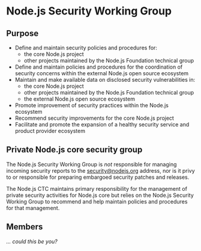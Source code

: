 # Node.js Security Working Group

## Purpose

* Define and maintain security policies and procedures for:
  - the core Node.js project
  - other projects maintained by the Node.js Foundation technical group
* Define and maintain policies and procedures for the coordination of security concerns within the external Node.js open source ecosystem
* Maintain and make available data on disclosed security vulnerabilities in:
  - the core Node.js project
  - other projects maintained by the Node.js Foundation technical group
  - the external Node.js open source ecosystem
* Promote improvement of security practices within the Node.js ecosystem
* Recommend security improvements for the core Node.js project
* Facilitate and promote the expansion of a healthy security service and product provider ecosystem

## Private Node.js core security group

The Node.js Security Working Group is _not_ responsible for managing incoming security reports to the security@nodejs.org address, nor is it privy to or responsible for preparing embargoed security patches and releases.

The Node.js CTC maintains primary responsibility for the management of private security activities for Node.js core but relies on the Node.js Security Working Group to recommend and help maintain policies and procedures for that management.

## Members

_... could this be you?_
